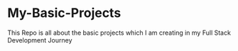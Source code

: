 # My-Basic-Projects
This Repo is all about the basic projects which I am creating in my Full Stack Development Journey
